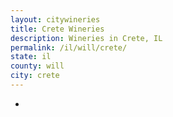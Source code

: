 ```yaml
---
layout: citywineries
title: Crete Wineries
description: Wineries in Crete, IL
permalink: /il/will/crete/
state: il
county: will
city: crete
---
```

-
